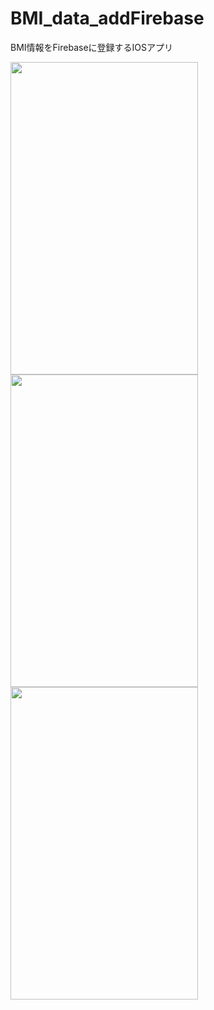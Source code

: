 # BMI_data_addFirebase
BMI情報をFirebaseに登録するIOSアプリ
<p>
  <img src="https://user-images.githubusercontent.com/58414435/101348047-5e36cc00-38ce-11eb-81ea-a2066e52f0e5.png" width="300" height="500">
  <img src="https://user-images.githubusercontent.com/58414435/101349158-3fd1d000-38d0-11eb-80f5-78cbd7f6c855.png" width="300" height="500">
 <img src="https://user-images.githubusercontent.com/58414435/101351637-35b1d080-38d4-11eb-836c-226831a5f0c2.png" width="300" height="500">
</p>

